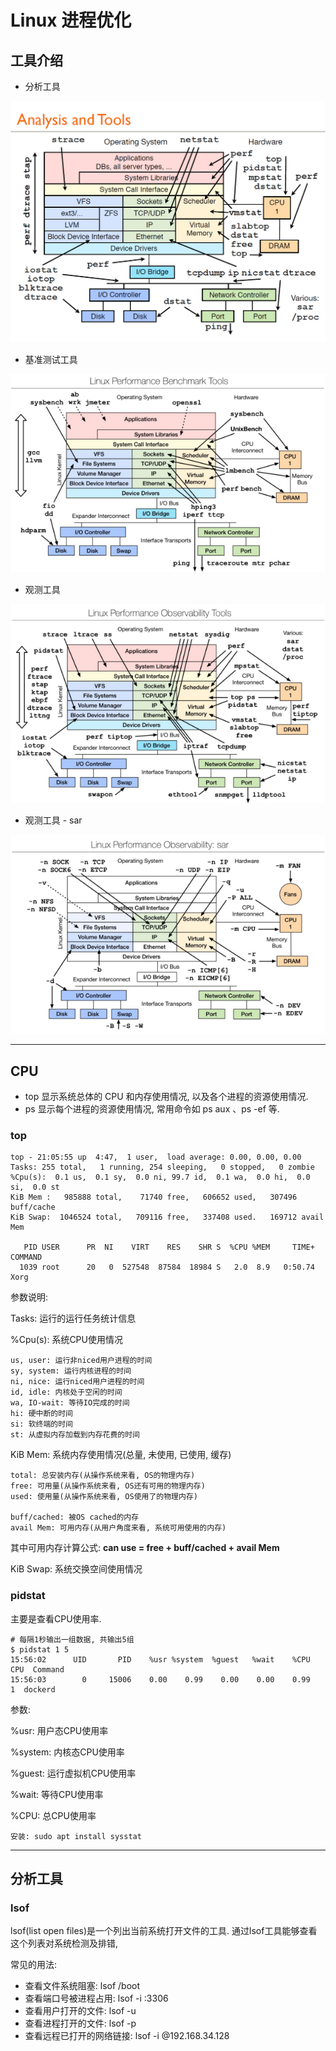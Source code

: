 # Linux 进程优化

## 工具介绍

- 分析工具

![image](/images/process_analysis_tools.png)


- 基准测试工具
 
![image](/images/process_bechmark_tools.png)


- 观测工具

![image](/images/process_observation_tools.png)


- 观测工具 - sar

![image](/images/process_observation_sar.png)


---


## CPU

- top 显示系统总体的 CPU 和内存使用情况, 以及各个进程的资源使用情况.
- ps 显示每个进程的资源使用情况, 常用命令如 ps aux 、ps -ef 等.

### top

```
top - 21:05:55 up  4:47,  1 user,  load average: 0.00, 0.00, 0.00
Tasks: 255 total,   1 running, 254 sleeping,   0 stopped,   0 zombie
%Cpu(s):  0.1 us,  0.1 sy,  0.0 ni, 99.7 id,  0.1 wa,  0.0 hi,  0.0 si,  0.0 st
KiB Mem :   985888 total,    71740 free,   606652 used,   307496 buff/cache
KiB Swap:  1046524 total,   709116 free,   337408 used.   169712 avail Mem 

   PID USER      PR  NI    VIRT    RES    SHR S  %CPU %MEM     TIME+ COMMAND                                                                                                                                 
  1039 root      20   0  527548  87584  18984 S   2.0  8.9   0:50.74 Xorg    
```

参数说明:

Tasks: 运行的运行任务统计信息

%Cpu(s): 系统CPU使用情况
```
us, user: 运行非niced用户进程的时间
sy, system: 运行内核进程的时间
ni, nice: 运行niced用户进程的时间
id, idle: 内核处于空闲的时间
wa, IO-wait: 等待IO完成的时间
hi: 硬中断的时间
si: 软终端的时间
st: 从虚拟内存加载到内存花费的时间
```

KiB Mem: 系统内存使用情况(总量, 未使用, 已使用, 缓存)
```
total: 总安装内存(从操作系统来看, OS的物理内存)
free: 可用量(从操作系统来看, OS还有可用的物理内存)
used: 使用量(从操作系统来看, OS使用了的物理内存)

buff/cached: 被OS cached的内存
avail Mem: 可用内存(从用户角度来看, 系统可用使用的内存)
```

其中可用内存计算公式: **can use = free + buff/cached + avail Mem**

KiB Swap: 系统交换空间使用情况


### pidstat

主要是查看CPU使用率.

```
# 每隔1秒输出一组数据, 共输出5组
$ pidstat 1 5
15:56:02      UID       PID    %usr %system  %guest   %wait    %CPU   CPU  Command
15:56:03        0     15006    0.00    0.99    0.00    0.00    0.99     1  dockerd
```

参数:

%usr: 用户态CPU使用率
 
%system: 内核态CPU使用率

%guest: 运行虚拟机CPU使用率

%wait: 等待CPU使用率

%CPU: 总CPU使用率

```
安装: sudo apt install sysstat
```

---


## 分析工具

### lsof

lsof(list open files)是一个列出当前系统打开文件的工具. 通过lsof工具能够查看这个列表对系统检测及排错,

常见的用法:

- 查看文件系统阻塞: lsof /boot
- 查看端口号被进程占用: lsof -i :3306
- 查看用户打开的文件: lsof -u <username>
- 查看进程打开的文件: lsof -p <pid>
- 查看远程已打开的网络链接: lsof -i @192.168.34.128
